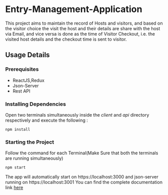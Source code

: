 # Entry-Management-Application

This project aims to maintain the record of Hosts and visitors, and based on the visitor choice the visit the host and their details are share with the host via Email, and vice versa is done as the time of Visitor Checkout, i.e. the visited host details and the checkout time is sent to visitor.
## Usage Details

### Prerequisites

* ReactJS,Redux
* Json-Server
* Rest API

### Installing Dependencies

Open two terminals simultaneously inside the *client* and *api* directory respectively and execute the following :
```
npm install
```

### Starting the Project
Follow the command for each Terminal(Make Sure that both the terminals are running simultaneously)
```
npm start
```
The app will automatically start on https://localhost:3000 and json-server running on https://localhost:3001
You can find the complete documentation link [here]()
